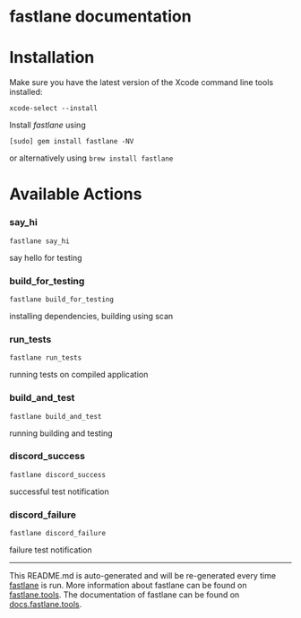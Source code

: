 fastlane documentation
================
# Installation

Make sure you have the latest version of the Xcode command line tools installed:

```
xcode-select --install
```

Install _fastlane_ using
```
[sudo] gem install fastlane -NV
```
or alternatively using `brew install fastlane`

# Available Actions
### say_hi
```
fastlane say_hi
```
say hello for testing
### build_for_testing
```
fastlane build_for_testing
```
installing dependencies, building using scan
### run_tests
```
fastlane run_tests
```
running tests on compiled application
### build_and_test
```
fastlane build_and_test
```
running building and testing
### discord_success
```
fastlane discord_success
```
successful test notification
### discord_failure
```
fastlane discord_failure
```
failure test notification

----

This README.md is auto-generated and will be re-generated every time [fastlane](https://fastlane.tools) is run.
More information about fastlane can be found on [fastlane.tools](https://fastlane.tools).
The documentation of fastlane can be found on [docs.fastlane.tools](https://docs.fastlane.tools).
